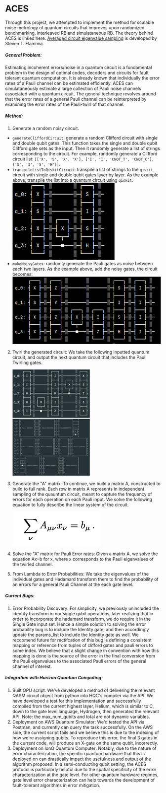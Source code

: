 # ACES

Through this project, we attempted to implement the method for scalable noise metrology of quantum circuits that improves upon randomized benchmarking, interleaved RB and simulataneous RB. The theory behind ACES is linked here: [Averaged circuit eigenvalue sampling](https://arxiv.org/pdf/2108.05803.pdf) is developed by Steven T. Flammia.

##### General Problem:

Estimating incoherent errors/noise in a quantum circuit is a fundamental problem in the design of optimal codes, decoders and circuits for fault tolerant quantum computation.  It is already known that individually the error rates of a Pauli channel can be estimated efficiently. ACES can simulataneously estimate a large collection of Pauli noise channels associated with a quantum circuit. The general technique revolves around that the error rates of a general Pauli channel can be reinterpreted by examining the error rates of the Pauli-twirl of that channel.

##### Method:

1) Generate a random noisy circuit.

- ``generateCliffordCircuit``: generate a random Clifford circuit with single and double qubit gates. This function takes the single and double qubit Clifford gate sets as the input. Then it randomly generate a list of strings corresponding to the circuit.
  For example, randomly generate a Clifford circuit list: ``[['X', 'S', 'X', 'X'], ['I', 'I', 'CNOT_T', 'CNOT_C'], ['S', 'I', 'S', 'H']]``.
- ``transpileListToQiskitCircuit``: transpile a list of strings to the ``qiskit`` circuit with single and double qubit gates layer by layer.
  As the example above, transpile the list into a quantum circuit using ``qiskit``.
  ![original](image/README/originalCircuit.png)
- ``makeNoisyGates``: randomly generate the Pauli gates as noise between each two layers.
  As the example above, add the noisy gates, the circuit becomes:
  ![noisy](image/README/noisyCircuit.png)

2) Twirl the generated circuit: We take the following inputted quantum circuit, and output the next quantum circuit that includes the Pauli Twirling gates.

   <img src="image/README/1701407869598.png" alt="drawing" style="width:250px;"/>
   <img src="image/README/1701408152170.png" alt="drawing" style="width:250px;"/>
3) Generate the "A" matrix: To continue, we build a matrix A, constructed to build to full rank. Each row in matrix A represents in independent sampling of the quauntum circuit, meant to capture the frequency of errors for each operation on each Pauli input. We solve the following equation to fully describe the linear system of the circuit.

   ![1701406425173](image/README/1701406425173.png)
4) Solve the "A" matrix for Pauli Error rates: Given a matrix A, we solve the equation Ax=b for x, where x corresponds to the Pauli eigenvalues of the twirled channel.
5) From Lambda to Error Probabilities: We take the eigenvalues of the individual gates and Hadamard transform them to find the probability of an errors for a general Pauli Channel at the each gate level.

##### Current Bugs:

1) Error Probability Discovery: For simplicity, we previously unincluded the identity transform in our single qubit operations, later realizing that in order to incorporate the hadamard transform, we do require it in the Single Gate input set. Hence a simple solution to solving the error probability bug is to include the Identity gate, and then accordingly update the params_list to include the Identity gate as well. We reccomend future for rectifcation of this bug is defining a consistent mapping or reference from tuples of clifford gates and pauli errors to some index. We believe that a slight change in convention with how this mapping is done is the source of the error in the final conversion from the Pauli eigenvalues to the associated Pauli errors of the general channel of interest.

##### Integration with Horizon Quantum Computing:

1) Built QPU script: We've developed a method of delivering the relevant QASM circuit object from python into HQC's compiler via the API. We have developed a test for this implementation and successfully compiled from the current highest layer, Helium, which is similar to C, down to the gate level language, Hydrogen, then generated the relevant API. Note: the max_num_qubits and total are not dynamic variables.
2) Deployment on AWS Quantum Simulator: We'd tested the API via Postman, and currently can query the task successfully. On the AWS side, the current script fails and we believe this is due to the indexing of how we're assigning qubits. To reproduce this error, the final 3 gates in the current code, will produce an X-gate on the same qubit, incorrectly.
3) Deployment on IonQ Quantum Computer: Notably, due to the nature of error characterization, the specific quantum hardware that this is deployed on can drastically impact the usefulness and output of the algorithm proposed. In a semi-conducting qubit setting, the ACES protocol is particularly helpful due to the spatial specificity of the error characterization at the gate level. For other quantum hardware regimes, gate level error characterization can help towards the development of fault-tolerant algorithms in error mitigation.
